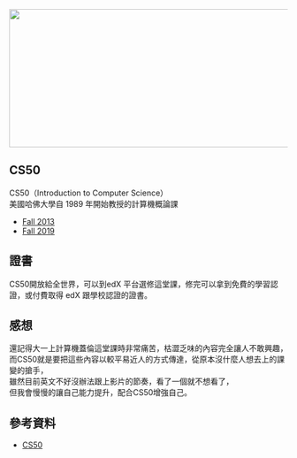 <img src="https://i.ytimg.com/vi/H3Svg0lUmYo/maxresdefault.jpg" width="800" height="250">

## CS50
CS50（Introduction to Computer Science）</br>
美國哈佛大學自 1989 年開始教授的計算機概論課
- [Fall 2013](http://cs50.tv/2013/fall/)
- [Fall 2019](https://cs50.harvard.edu/college/2019/fall/weeks/0/)

## 證書
CS50開放給全世界，可以到edX 平台選修這堂課，修完可以拿到免費的學習認證，或付費取得 edX 跟學校認證的證書。


## 感想
還記得大一上計算機蓋倫這堂課時非常痛苦，枯澀乏味的內容完全讓人不敢興趣，</br>
而CS50就是要把這些內容以較平易近人的方式傳達，從原本沒什麼人想去上的課變的搶手，</br>
雖然目前英文不好沒辦法跟上影片的節奏，看了一個就不想看了，</br>
但我會慢慢的讓自己能力提升，配合CS50增強自己。

## 參考資料
- [CS50](https://www.inside.com.tw/article/18459-UI-wifi-test)
